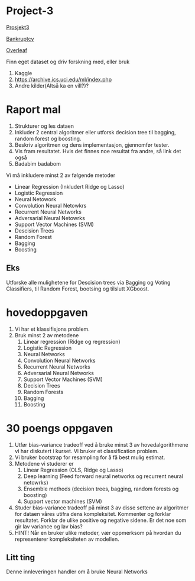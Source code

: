 # Project-3

[Prosjekt3](https://compphysics.github.io/MachineLearning/doc/Projects/2021/Project3/pdf/Project3.pdf)

[Bankruptcy](https://www.kaggle.com/fedesoriano/company-bankruptcy-prediction)

[Overleaf](https://www.overleaf.com/project/61b34bd3ea7156320da12e0c)

Finn eget dataset og driv forskning med, eller bruk
1. Kaggle
2. https://archive.ics.uci.edu/ml/index.php
3. Andre kilder(Altså ka en vill?)?

# Raport mal
1. Strukturer og les dataen
2. Inkluder 2 central algoritmer eller utforsk decision tree til bagging, random forest og boosting.
3. Beskriv algoritmen og dens implementasjon, gjennomfør tester.
4. Vis fram resultatet. Hvis det finnes noe resultat fra andre, så link det også
5. Badabim badabom

Vi må inkludere minst 2 av følgende metoder
- Linear Regression (Inkludert Ridge og Lasso)
- Logistic Regression
- Neural Netowork
- Convolution Neural Netowkrs
- Recurrent Neural Networks
- Adversarial Neural Netowrks
- Support Vector Machines (SVM)
- Descision Trees
- Random Forest
- Bagging
- Boosting

## Eks
Utforske alle mulighetene for Descision trees via Bagging og Voting Classifiers, til Random Forest, bootsing og tilslutt XGboost.

# hovedoppgaven
1. Vi har et klassifisjons problem.
2. Bruk minst 2 av metodene
    1. Linear regression (Ridge og regression)
    2. Logistic Regression
    3. Neural Networks
    4. Convolution Neural Networks
    5. Recurrent Neural Networks
    6. Adversarial Neural Networks
    7. Support Vector Machines (SVM)
    8. Decision Trees
    9. Random Forests
    10. Bagging
    11. Boosting

# 30 poengs oppgaven

1. Utfør bias-variance tradeoff ved å bruke minst 3 av hovedalgorithmene vi har diskutert i kurset. Vi bruker et classification problem.
2. Vi bruker bootstrap for resampling for å få best mulig estimat.
3. Metodene vi studerer er
    1. Linear Regression (OLS, Ridge og Lasso)
    2. Deep learning (Feed forward neural networks og recurrent neural netowrks)
    3. Ensemble methods (decision trees, bagging, random forests og boosting)
    4. Support vector machines (SVM)
4. Studer bias-variance tradeoff på minst 3 av disse settene av algoritmer for dataen våres utifra dens kompleksitet. Kommenter og forklar resultatet. Forklar de ulike positive og negative sidene. Er det noe som gir lav variance og lav bias?
5. HINT! Når en bruker ulike metoder, vær oppmerksom på hvordan du representerer kompleksiteten av modellen.

<!-- # Oppgaven

1. Skriv kode SVM'er og/ekker Decision trees/Random forest/Bagging/Boosting eller bruk tilgjenlige funksjonaliteter scikit-learn, tensorflow, etc.
2. Inkluder estimatene fra prosjekt 1 og 2, altså R2, MSE, confusion matrix, accuracy score, infromation gain, ROC og Cumulative gains kurver og andre relevante. Cross-validation og/Eller bootstrap hvis en trenger
3. Utforsk de ulike aktiverings funksjonene i deep learning og ulike tilnærminger til Stochastic Gradient Descent.
4. Hvis mulig, knytt datasettene opp mot eksisterenede research og analyser derifra. -->

## Litt ting
Denne innleveringen handler om å bruke Neural Networks 